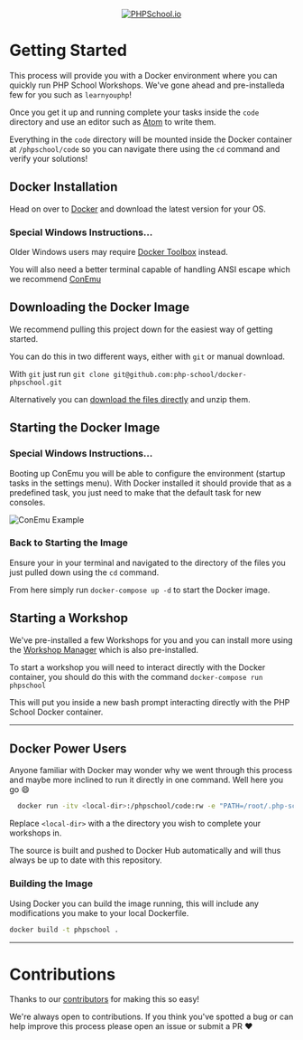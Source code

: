 
<p align="center">
  <a href="https://www.phpschool.io/">
    <img alt="PHPSchool.io" src="https://avatars1.githubusercontent.com/u/14904751?v=3&s=200">
  </a>
</p>

# Getting Started

This process will provide you with a Docker environment where you can quickly run PHP School Workshops. We've gone ahead and pre-installeda few for you such as `learnyouphp`!

Once you get it up and running complete your tasks inside the `code` directory and use an editor such as [Atom](https://atom.io/) to write them.

Everything in the `code` directory will be mounted inside the Docker container at `/phpschool/code` so you can navigate there using the `cd` command and verify your solutions!

## Docker Installation

Head on over to [Docker](https://www.docker.com/products/docker) and download the latest version for your OS.

### Special Windows Instructions...

Older Windows users may require [Docker Toolbox](https://www.docker.com/products/docker-toolbox) instead.

You will also need a better terminal capable of handling ANSI escape which we recommend [ConEmu](https://github.com/Maximus5/ConEmu/releases)

## Downloading the Docker Image

We recommend pulling this project down for the easiest way of getting started.

You can do this in two different ways, either with `git` or manual download.

With `git` just run `git clone git@github.com:php-school/docker-phpschool.git`

Alternatively you can [download the files directly](https://github.com/php-school/docker-phpschool/archive/master.zip) and unzip them.

## Starting the Docker Image

### Special Windows Instructions...

Booting up ConEmu you will be able to configure the environment (startup tasks in the settings menu). With Docker installed it should provide that as a predefined task, you just need to make that the default task for new consoles.

![ConEmu Example](https://cloud.githubusercontent.com/assets/2174476/19818040/f702e730-9d45-11e6-8514-b0f7801d0f08.png)

### Back to Starting the Image

Ensure your in your terminal and navigated to the directory of the files you just pulled down using the `cd` command.

From here simply run `docker-compose up -d` to start the Docker image.

## Starting a Workshop

We've pre-installed a few Workshops for you and you can install more using the [Workshop Manager](https://github.com/php-school/workshop-manager) which is also pre-installed.

To start a workshop you will need to interact directly with the Docker container, you should do this with the command `docker-compose run phpschool`

This will put you inside a new bash prompt interacting directly with the PHP School Docker container.

---

## Docker Power Users

Anyone familiar with Docker may wonder why we went through this process and maybe more inclined to run it directly in one command. Well here you go :smile:

```bash
  docker run -itv <local-dir>:/phpschool/code:rw -e "PATH=/root/.php-school/bin:$PATH" phpschool/phpschool bash
```

Replace `<local-dir>` with a the directory you wish to complete your workshops in.

The source is built and pushed to Docker Hub automatically and will thus always be up to date with this repository.

### Building the Image

Using Docker you can build the image running, this will include any modifications you make to your local Dockerfile. 

```bash
docker build -t phpschool .  
```

---

# Contributions

Thanks to our [contributors](https://github.com/php-school/docker-phpschool/graphs/contributors) for making this so easy!

We're always open to contributions. If you think you've spotted a bug or can help improve this process please open an issue or submit a PR :heart:
